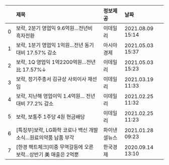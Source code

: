 |    | 제목                                                              | 정보제공     | 날짜             |
|---:|:------------------------------------------------------------------|:-------------|:-----------------|
|  0 | 보락, 2분기 영업익 9.6억원…전년비 흑자전환                        | 이데일리     | 2021.08.09 15:14 |
|  1 | 보락, 1분기 영업익 1억원…전년 동기 대비 17.57% 감소               | 아시아경제   | 2021.05.03 15:37 |
|  2 | 보락, 1Q 영업익 1억2200억원…전년比 17.57%↓                        | 이데일리     | 2021.05.03 15:23 |
|  3 | 보락, 정기주총서 김규상 사외이사 재선임                           | 이데일리     | 2021.03.19 11:33 |
|  4 | 보락, 지난해 영업이익 1.4억원… 전년 대비 77.2% 감소               | 이데일리     | 2021.02.25 11:32 |
|  5 | 보락, 보통주 1주당 4원 현금배당                                   | 이데일리     | 2021.02.25 11:23 |
|  6 | [특징부]보락, LG화학 코로나 백신 개발 소식…원료의약품 납품 부각   | 파이낸셜뉴스 | 2021.01.28 09:23 |
|  7 | [한경 팩트체크]미중 무역갈등에 오른 보락...상반기 美 매출은 2억뿐 | 한국경제     | 2020.09.14 13:10 |